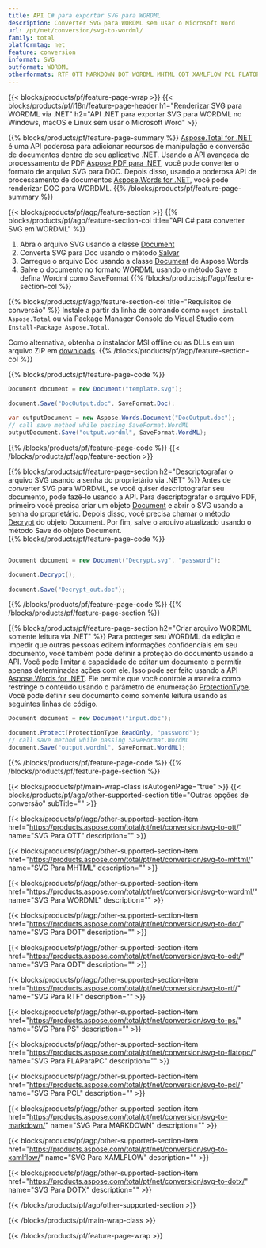 ```yaml
---
title: API C# para exportar SVG para WORDML
description: Converter SVG para WORDML sem usar o Microsoft Word
url: /pt/net/conversion/svg-to-wordml/
family: total
platformtag: net
feature: conversion
informat: SVG
outformat: WORDML
otherformats: RTF OTT MARKDOWN DOT WORDML MHTML ODT XAMLFLOW PCL FLATOPC PS DOTX
---
```

{{< blocks/products/pf/feature-page-wrap >}}
{{< blocks/products/pf/i18n/feature-page-header h1="Renderizar SVG para WORDML via .NET" h2="API .NET para exportar SVG para WORDML no Windows, macOS e Linux sem usar o Microsoft Word" >}}

{{% blocks/products/pf/feature-page-summary %}}
[Aspose.Total for .NET](https://products.aspose.com/total/net/) é uma API poderosa para adicionar recursos de manipulação e conversão de documentos dentro de seu aplicativo .NET. Usando a API avançada de processamento de PDF [Aspose.PDF para .NET](https://products.aspose.com/pdf/net/), você pode converter o formato de arquivo SVG para DOC. Depois disso, usando a poderosa API de processamento de documentos [Aspose.Words for .NET](https://products.aspose.com/words/net/), você pode renderizar DOC para WORDML.
{{% /blocks/products/pf/feature-page-summary  %}}

{{< blocks/products/pf/agp/feature-section >}}
{{% blocks/products/pf/agp/feature-section-col title="API C# para converter SVG em WORDML" %}}
1. Abra o arquivo SVG usando a classe [Document](https://apireference.aspose.com/pdf/net/aspose.pdf/document)
2. Converta SVG para Doc usando o método [Salvar](https://apireference.aspose.com/pdf/net/aspose.pdf.document/save/methods/5)
3. Carregue o arquivo Doc usando a classe [Document](https://apireference.aspose.com/words/net/aspose.words/document) de Aspose.Words
4. Salve o documento no formato WORDML usando o método [Save](https://apireference.aspose.com/words/net/aspose.words.document/save/methods/4) e defina Wordml como SaveFormat
{{% /blocks/products/pf/agp/feature-section-col %}}

{{% blocks/products/pf/agp/feature-section-col title="Requisitos de conversão" %}}
Instale a partir da linha de comando como ```nuget install Aspose.Total``` ou via Package Manager Console do Visual Studio com ```Install-Package Aspose.Total```.

Como alternativa, obtenha o instalador MSI offline ou as DLLs em um arquivo ZIP em [downloads](https://downloads.aspose.com/total/net).
{{% /blocks/products/pf/agp/feature-section-col %}}

{{% blocks/products/pf/feature-page-code %}}

```cs
Document document = new Document("template.svg");
 
document.Save("DocOutput.doc", SaveFormat.Doc); 

var outputDocument = new Aspose.Words.Document("DocOutput.doc");
// call save method while passing SaveFormat.WordML
outputDocument.Save("output.wordml", SaveFormat.WordML);   
```

{{% /blocks/products/pf/feature-page-code %}}
{{< /blocks/products/pf/agp/feature-section >}}

{{% blocks/products/pf/feature-page-section  h2="Descriptografar o arquivo SVG usando a senha do proprietário via .NET" %}}
Antes de converter SVG para WORDML, se você quiser descriptografar seu documento, pode fazê-lo usando a API. Para descriptografar o arquivo PDF, primeiro você precisa criar um objeto [Document](https://apireference.aspose.com/pdf/net/aspose.pdf/document) e abrir o SVG usando a senha do proprietário. Depois disso, você precisa chamar o método [Decrypt](https://apireference.aspose.com/pdf/net/aspose.pdf/document/methods/decrypt) do objeto Document. Por fim, salve o arquivo atualizado usando o método Save do objeto Document.  
{{% blocks/products/pf/feature-page-code %}}
```cs

Document document = new Document("Decrypt.svg", "password");

document.Decrypt();
 
document.Save("Decrypt_out.doc");
```

{{% /blocks/products/pf/feature-page-code  %}}
{{% /blocks/products/pf/feature-page-section %}}

{{% blocks/products/pf/feature-page-section  h2="Criar arquivo WORDML somente leitura via .NET" %}}
Para proteger seu WORDML da edição e impedir que outras pessoas editem informações confidenciais em seu documento, você também pode definir a proteção do documento usando a API. Você pode limitar a capacidade de editar um documento e permitir apenas determinadas ações com ele. Isso pode ser feito usando a API [Aspose.Words for .NET](https://products.aspose.com/words/net/). Ele permite que você controle a maneira como restringe o conteúdo usando o parâmetro de enumeração [ProtectionType](https://apireference.aspose.com/words/net/aspose.words/protectiontype). Você pode definir seu documento como somente leitura usando as seguintes linhas de código. 
```cs
Document document = new Document("input.doc");

document.Protect(ProtectionType.ReadOnly, "password");
// call save method while passing SaveFormat.WordML
document.Save("output.wordml", SaveFormat.WordML);    
```

{{% /blocks/products/pf/feature-page-code  %}}
{{% /blocks/products/pf/feature-page-section %}}

{{< blocks/products/pf/main-wrap-class isAutogenPage="true" >}}
{{< blocks/products/pf/agp/other-supported-section title="Outras opções de conversão" subTitle="" >}}

{{< blocks/products/pf/agp/other-supported-section-item href="https://products.aspose.com/total/pt/net/conversion/svg-to-ott/" name="SVG Para OTT" description="" >}}

{{< blocks/products/pf/agp/other-supported-section-item href="https://products.aspose.com/total/pt/net/conversion/svg-to-mhtml/" name="SVG Para MHTML" description="" >}}

{{< blocks/products/pf/agp/other-supported-section-item href="https://products.aspose.com/total/pt/net/conversion/svg-to-wordml/" name="SVG Para WORDML" description="" >}}

{{< blocks/products/pf/agp/other-supported-section-item href="https://products.aspose.com/total/pt/net/conversion/svg-to-dot/" name="SVG Para DOT" description="" >}}

{{< blocks/products/pf/agp/other-supported-section-item href="https://products.aspose.com/total/pt/net/conversion/svg-to-odt/" name="SVG Para ODT" description="" >}}

{{< blocks/products/pf/agp/other-supported-section-item href="https://products.aspose.com/total/pt/net/conversion/svg-to-rtf/" name="SVG Para RTF" description="" >}}

{{< blocks/products/pf/agp/other-supported-section-item href="https://products.aspose.com/total/pt/net/conversion/svg-to-ps/" name="SVG Para PS" description="" >}}

{{< blocks/products/pf/agp/other-supported-section-item href="https://products.aspose.com/total/pt/net/conversion/svg-to-flatopc/" name="SVG Para FLAParaPC" description="" >}}

{{< blocks/products/pf/agp/other-supported-section-item href="https://products.aspose.com/total/pt/net/conversion/svg-to-pcl/" name="SVG Para PCL" description="" >}}

{{< blocks/products/pf/agp/other-supported-section-item href="https://products.aspose.com/total/pt/net/conversion/svg-to-markdown/" name="SVG Para MARKDOWN" description="" >}}

{{< blocks/products/pf/agp/other-supported-section-item href="https://products.aspose.com/total/pt/net/conversion/svg-to-xamlflow/" name="SVG Para XAMLFLOW" description="" >}}

{{< blocks/products/pf/agp/other-supported-section-item href="https://products.aspose.com/total/pt/net/conversion/svg-to-dotx/" name="SVG Para DOTX" description="" >}}



{{< /blocks/products/pf/agp/other-supported-section >}}

{{< /blocks/products/pf/main-wrap-class >}}

{{< /blocks/products/pf/feature-page-wrap >}}